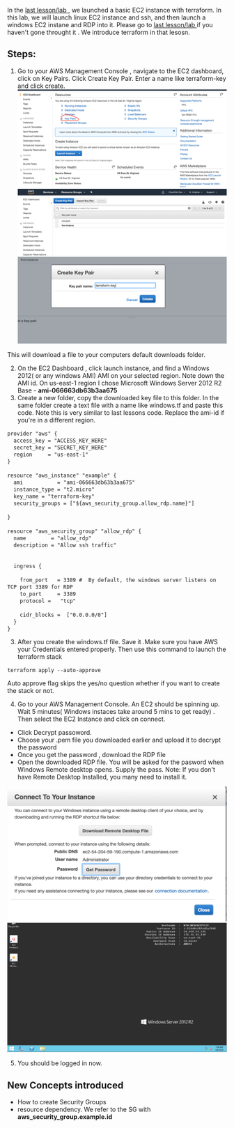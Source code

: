 In the [last lesson/lab ](lesson1-ec2-with-terraform.MD), we launched a basic EC2 instance with terraform. 
In this lab, we will launch linux EC2 instance and ssh, and then launch a windows EC2 instane and RDP into it. Please go to  [last lesson/lab ](lesson1-ec2-with-terraform.MD) if you haven't gone throught it . We introduce terraform in that lesosn. 



## Steps: 

1) Go to your AWS Management Console , navigate to the EC2 dashboard, click on Key Pairs. Click Create Key Pair. Enter a name like terraform-key and click create. 
![key](../images/key-pair.png)
![key](../images/Create-key-start.png)
![key](../images/Create-key.png)

This will download a file to your computers default downloads folder. 

2) On the EC2 Dashboard , click launch instance,  and find a Windows 2012( or any windows AMI)  AMI on your selected region. Note down the AMI id. On us-east-1 region I chose Microsoft Windows Server 2012 R2 Base - **ami-066663db63b3aa675**
2) Create a new folder, copy the downloaded key file to this folder. In the same folder create a text file with a name like windows.tf and paste this code. Note this is very similar to last lessons code. Replace the ami-id if you're in a different region.
```HCL
provider "aws" {
  access_key = "ACCESS_KEY_HERE"
  secret_key = "SECRET_KEY_HERE"
  region     = "us-east-1"
}

resource "aws_instance" "example" {
  ami           = "ami-066663db63b3aa675"
  instance_type = "t2.micro"
  key_name = "terraform-key"
  security_groups = ["${aws_security_group.allow_rdp.name}"]

}

resource "aws_security_group" "allow_rdp" {
  name        = "allow_rdp"
  description = "Allow ssh traffic"


  ingress {

    from_port   = 3389 #  By default, the windows server listens on TCP port 3389 for RDP
    to_port     = 3389
    protocol =   "tcp"

    cidr_blocks =  ["0.0.0.0/0"]
  }
}
```

3) After you create the windows.tf file. Save it .Make sure you have AWS your Credentials entered properly.  Then use this command to launch the terraform stack 
```
terraform apply --auto-approve 
```

Auto approve flag skips the yes/no question whether if you want to create the stack or not. 

4) Go to your AWS Management Console. An EC2 should be spinning up. Wait 5 minutes( Windows instaces take around 5 mins to get ready) . Then select the EC2 Instance and click on connect. 
- Click Decrypt passoword. 
- Choose your .pem file you downloaded earlier and upload it to decrypt the password
- Once you get the password , download the RDP file
- Open the downloaded RDP file. You will be asked for the pasword when Windows Remote desktop opens. Supply the pass. Note: If you don't have Remote Desktop Installed, you many need to install it. 

![key](../images/decrypt-pass.png)
![key](../images/windows.png)

5) You should be logged in now. 



## New Concepts introduced
- How to create Security Groups 
- resource dependency. We refer to the SG with **aws_security_group.example.id**

